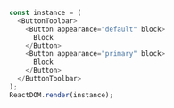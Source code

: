 <!--start-code-->

```js
const instance = (
  <ButtonToolbar>
    <Button appearance="default" block>
      Block
    </Button>
    <Button appearance="primary" block>
      Block
    </Button>
  </ButtonToolbar>
);
ReactDOM.render(instance);
```

<!--end-code-->

